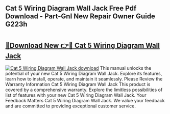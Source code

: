 ## Cat 5 Wiring Diagram Wall Jack Free Pdf Download - Part-GnI New Repair Owner Guide G223h

# <h2><a href="http://dfp3giq.blite.top/?on=Cat+5+Wiring+Diagram+Wall+Jack">🔗Download New 👉🔴 Cat 5 Wiring Diagram Wall Jack</a></h2>

[![Cat 5 Wiring Diagram Wall Jack download](https://i.imgur.com/lujVjoI.png)](http://dfp3giq.blite.top/?on=Cat+5+Wiring+Diagram+Wall+Jack)
This manual unlocks the potential of your new Cat 5 Wiring Diagram Wall Jack. Explore its features, learn how to install, operate, and maintain it seamlessly. Please Review the Warranty Information Cat 5 Wiring Diagram Wall Jack This product is covered by a comprehensive warranty. Explore the limitless possibilities of list of features with your new Cat 5 Wiring Diagram Wall Jack. Your Feedback Matters Cat 5 Wiring Diagram Wall Jack. We value your feedback and are committed to providing exceptional customer service.
